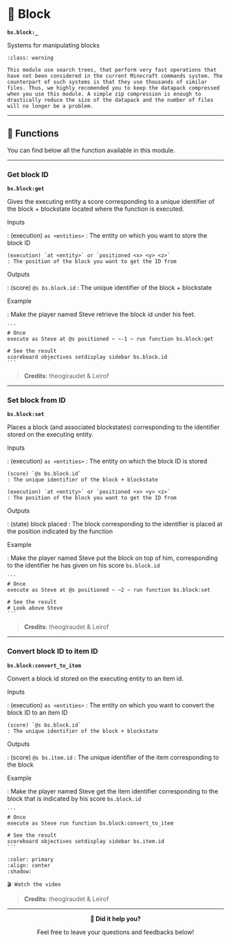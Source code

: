 
# 🧱 Block

**`bs.block:_`**

Systems for manipulating blocks

```{admonition} Heavy module
:class: warning

This module use search trees, that perform very fast operations that have not been considered in the current Minecraft commands system. The counterpart of such systems is that they use thousands of similar files. Thus, we highly recomended you to keep the datapack compressed when you use this module. A simple zip compression is enough to drastically reduce the size of the datapack and the number of files will no longer be a problem.
```

---

## 🔧 Functions

You can find below all the function available in this module.

---

### Get block ID

**`bs.block:get`**

Gives the executing entity a score corresponding to a unique identifier of the block + blockstate located where the function is executed.

Inputs

:   (execution) `as <entities>`
    : The entity on which you want to store the block ID

    (execution) `at <entity>` or `positioned <x> <y> <z>`
    : The position of the block you want to get the ID from

Outputs

:   (score) `@s bs.block.id`
    : The unique identifier of the block + blockstate

Example

:   Make the player named Steve retrieve the block id under his feet.

    ```
    # Once
    execute as Steve at @s positioned ~ ~-1 ~ run function bs.block:get

    # See the result
    scoreboard objectives setdisplay sidebar bs.block.id
    ```

> **Credits**: theogiraudet & Leirof

---

### Set block from ID

**`bs.block:set`**

Places a block (and associated blockstates) corresponding to the identifier stored on the executing entity.

Inputs

:   (execution) `as <entities>`
    : The entity on which the block ID is stored

    (score) `@s bs.block.id`
    : The unique identifier of the block + blockstate

    (execution) `at <entity>` or `positioned <x> <y> <z>`
    : The position of the block you want to get the ID from

Outputs

:   (state) block placed
    : The block corresponding to the identifier is placed at the position indicated by the function 

Example

:   Make the player named Steve put the block on top of him, corresponding to the identifier he has given on his score `bs.block.id`

    ```
    # Once
    execute as Steve at @s positioned ~ ~2 ~ run function bs.block:set

    # See the result
    # Look above Steve
    ```

> **Credits**: theogiraudet & Leirof

---

### Convert block ID to item ID

**`bs.block:convert_to_item`**

Convert a block id stored on the executing entity to an item id.

Inputs

:   (execution) `as <entities>`
    : The entity on which you want to convert the block ID to an item ID

    (score) `@s bs.block.id`
    : The unique identifier of the block + blockstate

Outputs

:   (score) `@s bs.item.id`
    : The unique identifier of the item corresponding to the block

Example

:   Make the player named Steve get the item identifier corresponding to the block that is indicated by his score `bs.block.id`

    ```
    # Once
    execute as Steve run function bs.block:convert_to_item

    # See the result
    scoreboard objectives setdisplay sidebar bs.item.id
    ```

```{button-link} https://youtu.be/4d-q02JPbaI
:color: primary
:align: center
:shadow:

🎬 Watch the video
```

> **Credits**: theogiraudet & Leirof

---

<div align=center>

**💬 Did it help you?**

Feel free to leave your questions and feedbacks below!

</div>

<script src="https://giscus.app/client.js"
        data-repo="Gunivers/Glibs"
        data-repo-id="R_kgDOHQjqYg"
        data-category="Documentation"
        data-category-id="DIC_kwDOHQjqYs4CUQpy"
        data-mapping="title"
        data-strict="0"
        data-reactions-enabled="1"
        data-emit-metadata="0"
        data-input-position="bottom"
        data-theme="light"
        data-lang="fr"
        data-loading="lazy"
        crossorigin="anonymous"
        async>
</script>